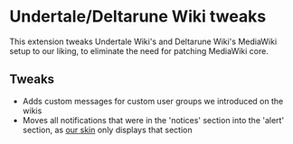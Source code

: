 # Undertale/Deltarune Wiki tweaks

This extension tweaks Undertale Wiki's and Deltarune Wiki's MediaWiki setup to our liking, to eliminate the need for patching MediaWiki core.

## Tweaks

- Adds custom messages for custom user groups we introduced on the wikis
- Moves all notifications that were in the 'notices' section into the 'alert' section, as [our skin](https://github.com/utdrwiki/skin) only displays that section
